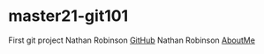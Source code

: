 # master21-git101
First git project
Nathan Robinson [GitHub](https://github.com/NathanRobinson11/)
Nathan Robinson [AboutMe](https://github.com/NathanRobinson11/)